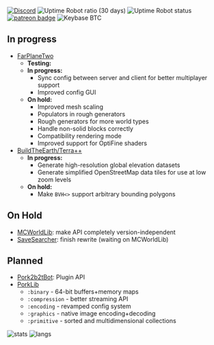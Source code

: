 [![Discord](https://img.shields.io/discord/428813657816956929?color=7289DA&label=discord)](https://discord.gg/FrBHHCk)
![Uptime Robot ratio (30 days)](https://img.shields.io/uptimerobot/ratio/m787908862-2276b40426acf2ff58677e3f)
![Uptime Robot status](https://img.shields.io/uptimerobot/status/m787908862-2276b40426acf2ff58677e3f)
[![patreon badge](https://img.shields.io/badge/dynamic/json?color=e64413&label=patreon&query=data.attributes.patron_count&suffix=%20patrons&url=https%3A%2F%2Fwww.patreon.com%2Fapi%2Fcampaigns%2F727078)](https://www.patreon.com/DaPorkchop_)
![Keybase BTC](https://img.shields.io/keybase/btc/DaPorkchop_)

## In progress
- [FarPlaneTwo](https://github.com/PorkStudios/FarPlaneTwo)
  - **Testing:**
  - **In progress:**
    - Sync config between server and client for better multiplayer support
    - Improved config GUI
  - **On hold:**
    - Improved mesh scaling
    - Populators in rough generators
    - Rough generators for more world types
    - Handle non-solid blocks correctly
    - Compatibility rendering mode
    - Improved support for OptiFine shaders
- [BuildTheEarth/Terra++](https://github.com/BuildTheEarth/terraplusplus)
  - **In progress:**
    - Generate high-resolution global elevation datasets
    - Generate simplified OpenStreetMap data tiles for use at low zoom levels
  - **On hold:**
    - Make `BVH<>` support arbitrary bounding polygons

## On Hold
- [MCWorldLib](https://github.com/PorkStudios/MCWorldLib): make API completely version-independent
- [SaveSearcher](https://github.com/DaMatrix/SaveSearcher): finish rewrite (waiting on MCWorldLib)

## Planned
- [Pork2b2tBot](https://github.com/PorkStudios/Pork2b2tBot): Plugin API
- [PorkLib](https://github.com/PorkStudios/PorkLib)
  - `:binary` - 64-bit buffers+memory maps
  - `:compression` - better streaming API
  - `:encoding` - revamped config system
  - `:graphics` - native image encoding+decoding
  - `:primitive` - sorted and multidimensional collections

![stats](https://github-readme-stats.vercel.app/api?username=DaMatrix&show_icons=true&theme=dark&hide_border=true&hide_rank=true)
![langs](https://github-readme-stats.vercel.app/api/top-langs/?username=DaMatrix&layout=compact&theme=dark&hide_border=true)
